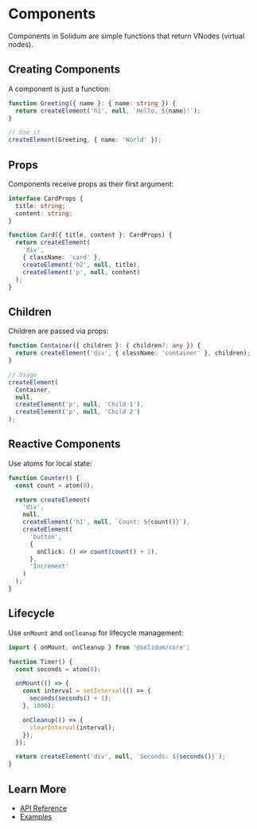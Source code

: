 # Components

Components in Solidum are simple functions that return VNodes (virtual nodes).

## Creating Components

A component is just a function:

```typescript
function Greeting({ name }: { name: string }) {
  return createElement('h1', null, `Hello, ${name}!`);
}

// Use it
createElement(Greeting, { name: 'World' });
```

## Props

Components receive props as their first argument:

```typescript
interface CardProps {
  title: string;
  content: string;
}

function Card({ title, content }: CardProps) {
  return createElement(
    'div',
    { className: 'card' },
    createElement('h2', null, title),
    createElement('p', null, content)
  );
}
```

## Children

Children are passed via props:

```typescript
function Container({ children }: { children?: any }) {
  return createElement('div', { className: 'container' }, children);
}

// Usage
createElement(
  Container,
  null,
  createElement('p', null, 'Child 1'),
  createElement('p', null, 'Child 2')
);
```

## Reactive Components

Use atoms for local state:

```typescript
function Counter() {
  const count = atom(0);

  return createElement(
    'div',
    null,
    createElement('h1', null, `Count: ${count()}`),
    createElement(
      'button',
      {
        onClick: () => count(count() + 1),
      },
      'Increment'
    )
  );
}
```

## Lifecycle

Use `onMount` and `onCleanup` for lifecycle management:

```typescript
import { onMount, onCleanup } from '@solidum/core';

function Timer() {
  const seconds = atom(0);

  onMount(() => {
    const interval = setInterval(() => {
      seconds(seconds() + 1);
    }, 1000);

    onCleanup(() => {
      clearInterval(interval);
    });
  });

  return createElement('div', null, `Seconds: ${seconds()}`);
}
```

## Learn More

- [API Reference](/api/components)
- [Examples](/examples/counter)
